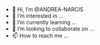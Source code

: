 - 👋 Hi, I’m @ANDREA-NARCIS
- 👀 I’m interested in ...
- 🌱 I’m currently learning ...
- 💞️ I’m looking to collaborate on ...
- 📫 How to reach me ...

<!---
ANDREA-NARCIS/ANDREA-NARCIS is a ✨ special ✨ repository because its `README.md` (this file) appears on your GitHub profile.
You can click the Preview link to take a look at your changes.
--->
